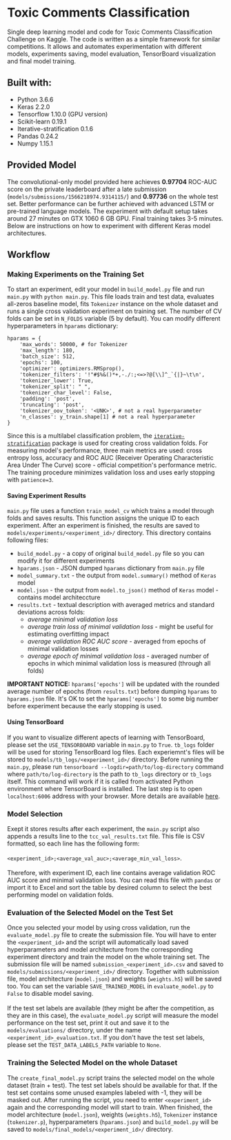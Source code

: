 # Toxic Comments Classification
Single deep learning model and code for Toxic Comments Classification Challenge on Kaggle. The code is written as a simple framework for similar competitions. It allows and automates experimentation with different models, experiments saving, model evaluation, TensorBoard visualization and final model training.

## Built with:
* Python 3.6.6
* Keras 2.2.0 
* Tensorflow 1.10.0 (GPU version)
* Scikit-learn 0.19.1
* Iterative-stratification 0.1.6
* Pandas 0.24.2
* Numpy 1.15.1

## Provided Model
The convolutional-only model provided here achieves __0.97704__ ROC-AUC score on the private leaderboard after a late submission (`models/submissions/1566218974.9314115/`) and __0.97736__ on the whole test set. Better performance can be further achieved with advanced LSTM or pre-trained language models. The experiment with default setup takes around 27 minutes on GTX 1060 6 GB GPU. Final training takes 3-5 minutes. Below are instructions on how to experiment with different Keras model architectures.   

## Workflow

### Making Experiments on the Training Set
To start an experiment, edit your model in `build_model.py` file and run `main.py` with `python main.py`. This file loads train and test data, evaluates all-zeros baseline model, fits `Tokenizer` instance on the whole dataset and runs a single cross validation experiment on training set. The number of CV folds can be set in `N_FOLDS` variable (5 by default). You can modify different hyperparameters in `hparams` dictionary:

    hparams = {
        'max_words': 50000, # for Tokenizer
        'max_length': 180,
        'batch_size': 512,
        'epochs': 100,
        'optimizer': optimizers.RMSprop(),
        'tokenizer_filters': '!"#$%&()*+,-./:;<=>?@[\\]^_`{|}~\t\n',
        'tokenizer_lower': True,
        'tokenizer_split': " ",
        'tokenizer_char_level': False,
        'padding': 'post',
        'truncating': 'post',
        'tokenizer_oov_token': '<UNK>', # not a real hyperparameter
        'n_classes': y_train.shape[1] # not a real hyperparameter
    }

Since this is a multilabel classification problem, the [`iterative-stratification`](https://github.com/trent-b/iterative-stratification) package is used for creating cross validation folds. For measuring model's performance, three main metrics are used: cross entropy loss, accuracy and ROC AUC (Receiver Operating Characteristic Area Under The Curve) score - official competition's performance metric. The training procedure minimizes validation loss and uses early stopping with `patience=3`. 

#### Saving Experiment Results
`main.py` file uses a function `train_model_cv` which trains a model through folds and saves results. This function assigns the unique ID to each experiment. After an experiment is finished, the results are saved to `models/experiments/<experiment_id>/` directory. This directory contains following files:
* `build_model.py` - a copy of original `build_model.py` file so you can modify it for different experiments
* `hparams.json` - JSON dumped `hparams` dictionary from `main.py` file
* `model_summary.txt` - the output from `model.summary()` method of `Keras` model
* `model.json` - the output from `model.to_json()` method of `Keras` model - contains model architeccture
* `results.txt` - textual description with averaged metrics and standard deviations across folds:
    * _average minimal validation loss_
    * _average train loss of minimal validation loss_ - might be useful for estimating overfitting impact
    * _average validation ROC AUC score_ - averaged from epochs of minimal validation losses
    * _average epoch of minimal validation loss_ - averaged number of epochs in which minimal validation loss is measured (through all folds)

__IMPORTANT NOTICE:__ `hparams['epochs']` will be updated with the rounded average number of epochs (from `results.txt`) before dumping `hparams` to `hparams.json` file. It's OK to set the `hparams['epochs']` to some big number before experiment because the early stopping is used.

#### Using TensorBoard
If you want to visualize different apects of learning with TensorBoard, please set the `USE_TENSORBOARD` variable in `main.py` to `True`. `tb_logs` folder will be used for storing TensorBoard log files. Each experiemnt's files will be stored to `models/tb_logs/<experiment_id>/` directory. Before running the `main.py`, please run `tensorboard --logdir=path/to/log-directory` command where `path/to/log-directory` is the path to `tb_logs` directory or `tb_logs` itself. This command will work if it is called from activated Python environment where TensorBoard is installed. The last step is to open `localhost:6006` address with your browser. More details are available [here](https://www.tensorflow.org/guide/summaries_and_tensorboard#launching_tensorboard).

### Model Selection
Exept it stores results after each experiment, the `main.py` script also appends a results line to the `tcc_val_results.txt` file. This file is CSV formatted, so each line has the following form: <br><br>`<experiment_id>;<average_val_auc>;<average_min_val_loss>`.<br><br>Therefore, with experiment ID, each line contains average validation ROC AUC score and minimal validation loss. You can read this file with `pandas` or import it to Excel and sort the table by desired column to select the best performing model on validation folds.

### Evaluation of the Selected Model on the Test Set
Once you selected your model by using cross validation, run the `evaluate_model.py` file to create the submission file. You will have to enter the `<experiment_id>` and the script will automatically load saved hyperparameters and model architecture from the corresponding experiment directory and train the model on the whole training set. The submission file will be named `submission_<experiment_id>.csv` and saved to `models/submissions/<experiment_id>/` directory. Together with submission file, model architecture (`model.json`) and weights (`weights.h5`) will be saved too. You can set the variable `SAVE_TRAINED_MODEL` in `evaluate_model.py` to `False` to disable model saving.
<br><br> If the test set labels are available (they might be after the competition, as they are in this case), the `evaluate_model.py` script will measure the model performance on the test set, print it out and save it to the `models/evaluations/` directory, under the name `<experiment_id>_evaluation.txt`. If you don't have the test set labels, please set the `TEST_DATA_LABELS_PATH` variable to `None`.

### Training the Selected Model on the whole Dataset
The `create_final_model.py` script trains the selected model on the whole dataset (train + test). The test set labels should be available for that. If the test set contains some unused examples labeled with -1, they will be masked out. After running the script, you need to enter `<experiment_id>` again and the corresponding model will start to train. When finished, the model architecture (`model.json`), weights (`weights.h5`), `Tokenizer` instance (`tokenizer.p`), hyperparameters (`hparams.json`) and `build_model.py` will be saved to `models/final_models/<experiment_id>/` directory. 
